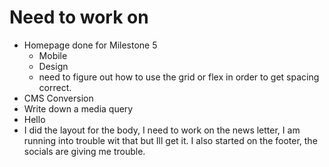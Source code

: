 
# Need to work on
- Homepage done for Milestone 5
	- Mobile
	- Design
	- need to figure out how to use the grid or flex in order to get spacing correct.
- CMS Conversion
- Write down a media query
- Hello
- I did the layout for the body, I need to work on the news letter,  I am running into trouble wit that but Ill get it. I also started on the footer, the socials are giving me trouble. 

